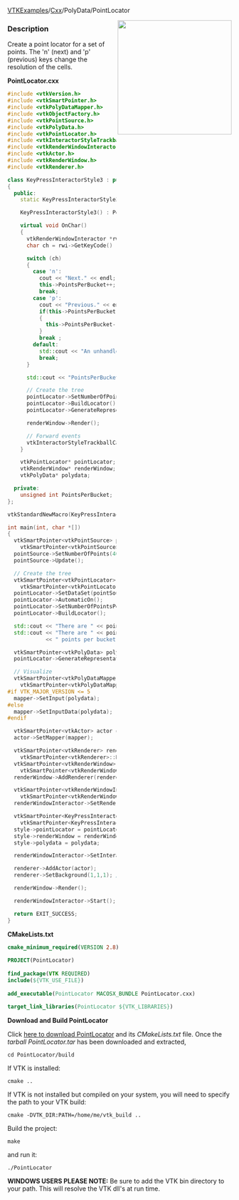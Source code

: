 [VTKExamples](/home/)/[Cxx](/Cxx)/PolyData/PointLocator

<img align="right" src="https://github.com/lorensen/VTKExamples/blob/gh-pages/Testing/Baseline/PolyData/TestPointLocator.png?raw=true" width="256" />

### Description
Create a point locator for a set of points. The 'n' (next) and 'p' (previous) keys change the resolution of the cells.

**PointLocator.cxx**
```c++
#include <vtkVersion.h>
#include <vtkSmartPointer.h>
#include <vtkPolyDataMapper.h>
#include <vtkObjectFactory.h>
#include <vtkPointSource.h>
#include <vtkPolyData.h>
#include <vtkPointLocator.h>
#include <vtkInteractorStyleTrackballCamera.h>
#include <vtkRenderWindowInteractor.h>
#include <vtkActor.h>
#include <vtkRenderWindow.h>
#include <vtkRenderer.h>

class KeyPressInteractorStyle3 : public vtkInteractorStyleTrackballCamera
{
  public:
    static KeyPressInteractorStyle3* New();

    KeyPressInteractorStyle3() : PointsPerBucket(1) {}

    virtual void OnChar()
    {
      vtkRenderWindowInteractor *rwi = this->Interactor;		
      char ch = rwi->GetKeyCode() ;

      switch (ch)
      {
        case 'n':
          cout << "Next." << endl;
          this->PointsPerBucket++;
          break;
        case 'p':
          cout << "Previous." << endl;
          if(this->PointsPerBucket > 1)
          {
            this->PointsPerBucket--;
          }
          break ;
        default:
          std::cout << "An unhandled key was pressed." << std::endl;
          break;
      }

      std::cout << "PointsPerBucket = " << this->PointsPerBucket << std::endl;

      // Create the tree
      pointLocator->SetNumberOfPointsPerBucket(this->PointsPerBucket);
      pointLocator->BuildLocator();
      pointLocator->GenerateRepresentation(1, polydata);

      renderWindow->Render();

      // Forward events
      vtkInteractorStyleTrackballCamera::OnChar();
    }

    vtkPointLocator* pointLocator;
    vtkRenderWindow* renderWindow;
    vtkPolyData* polydata;

  private:
    unsigned int PointsPerBucket;
};

vtkStandardNewMacro(KeyPressInteractorStyle3);

int main(int, char *[])
{
  vtkSmartPointer<vtkPointSource> pointSource =
    vtkSmartPointer<vtkPointSource>::New();
  pointSource->SetNumberOfPoints(4000);
  pointSource->Update();

  // Create the tree
  vtkSmartPointer<vtkPointLocator> pointLocator =
    vtkSmartPointer<vtkPointLocator>::New();
  pointLocator->SetDataSet(pointSource->GetOutput());
  pointLocator->AutomaticOn();
  pointLocator->SetNumberOfPointsPerBucket(2);
  pointLocator->BuildLocator();

  std::cout << "There are " << pointLocator->GetLevel() << " levels." << std::endl;
  std::cout << "There are " << pointLocator->GetNumberOfPointsPerBucket()
            << " points per bucket." << endl;

  vtkSmartPointer<vtkPolyData> polydata = vtkSmartPointer<vtkPolyData>::New();
  pointLocator->GenerateRepresentation(pointLocator->GetLevel(), polydata);

  // Visualize
  vtkSmartPointer<vtkPolyDataMapper> mapper =
    vtkSmartPointer<vtkPolyDataMapper>::New();
#if VTK_MAJOR_VERSION <= 5
  mapper->SetInput(polydata);
#else
  mapper->SetInputData(polydata);
#endif

  vtkSmartPointer<vtkActor> actor = vtkSmartPointer<vtkActor>::New();
  actor->SetMapper(mapper);

  vtkSmartPointer<vtkRenderer> renderer =
    vtkSmartPointer<vtkRenderer>::New();
  vtkSmartPointer<vtkRenderWindow> renderWindow =
    vtkSmartPointer<vtkRenderWindow>::New();
  renderWindow->AddRenderer(renderer);

  vtkSmartPointer<vtkRenderWindowInteractor> renderWindowInteractor =
    vtkSmartPointer<vtkRenderWindowInteractor>::New();
  renderWindowInteractor->SetRenderWindow(renderWindow);

  vtkSmartPointer<KeyPressInteractorStyle3> style =
    vtkSmartPointer<KeyPressInteractorStyle3>::New();
  style->pointLocator = pointLocator;
  style->renderWindow = renderWindow;
  style->polydata = polydata;

  renderWindowInteractor->SetInteractorStyle( style );

  renderer->AddActor(actor);
  renderer->SetBackground(1,1,1); // Background color white

  renderWindow->Render();

  renderWindowInteractor->Start();

  return EXIT_SUCCESS;
}
```
**CMakeLists.txt**
```cmake
cmake_minimum_required(VERSION 2.8)
 
PROJECT(PointLocator)
 
find_package(VTK REQUIRED)
include(${VTK_USE_FILE})
 
add_executable(PointLocator MACOSX_BUNDLE PointLocator.cxx)
 
target_link_libraries(PointLocator ${VTK_LIBRARIES})
```

**Download and Build PointLocator**

Click [here to download PointLocator](https://github.com/lorensen/VTKWikiExamplesTarballs/raw/master/PointLocator.tar) and its *CMakeLists.txt* file.
Once the *tarball PointLocator.tar* has been downloaded and extracted,
```
cd PointLocator/build 
```
If VTK is installed:
```
cmake ..
```
If VTK is not installed but compiled on your system, you will need to specify the path to your VTK build:
```
cmake -DVTK_DIR:PATH=/home/me/vtk_build ..
```
Build the project:
```
make
```
and run it:
```
./PointLocator
```
**WINDOWS USERS PLEASE NOTE:** Be sure to add the VTK bin directory to your path. This will resolve the VTK dll's at run time.

